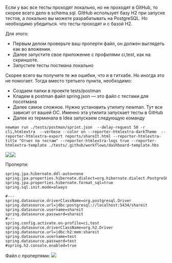 
Если у вас все тесты проходят локально, но не проходят в GitHub, то скорее всего дело в schema.sql. GitHub использует базу H2 при запуске тестов, а локально вы можете разрабатывать на PostgreSQL. Но необходимо убедиться. что тесты проходят и с базой H2.

Для этого:
* Первым делом проверьте ваш проперти файл, он должен выглядеть как во вложении.
* Далее запустите свое приложение c профилями ci,test, как на скриншоте.
* Запустите тесты постмана локально

Скорее всего вы получите те же ошибки, что и в гитхабе. Но иногда это не помогает. Тогда вместо третьего пункта, необходимо:

* Создаем папки в проекте tests/postman
* Кладем в postman файл spring.json — это файл с тестами для посотмана
* Далее самое сложное. Нужно установить утилиту newman. Тут все зависит от вашей ОС. Именно эта утилита запускает тесты в GitHub
* Далее из терминала в Idea запускаем следующую команду

```shell
newman run ./tests/postman/sprint.json  --delay-request 50 -r cli,htmlextra  --verbose --color on --reporter-htmlextra-darkTheme  --reporter-htmlextra-export reports/shareIt.html --reporter-htmlextra-title "Отчет по тестам" --reporter-htmlextra-logs true --reporter-htmlextra-template ./tests/.github/workflows/dashboard-template.hbs
```

![](Снимок%20экрана%202022-11-08%20в%2018.36.25%20(1).png)![](Снимок%20экрана%202022-11-10%20в%2017.33.53.png)

Проперти:

```properties
spring.jpa.hibernate.ddl-auto=none
spring.jpa.properties.hibernate.dialect=org.hibernate.dialect.PostgreSQL10Dialect
spring.jpa.properties.hibernate.format_sql=true
spring.sql.init.mode=always

#---
spring.datasource.driverClassName=org.postgresql.Driver
spring.datasource.url=jdbc:postgresql://localhost:5434/shareit
spring.datasource.username=shareit
spring.datasource.password=shareit
#---
spring.config.activate.on-profile=ci,test
spring.datasource.driverClassName=org.h2.Driver
spring.datasource.url=jdbc:h2:mem:shareit
spring.datasource.username=test
spring.datasource.password=test
#spring.h2.console.enabled=true
```

Файл с пропертями: ![](application.properties)
